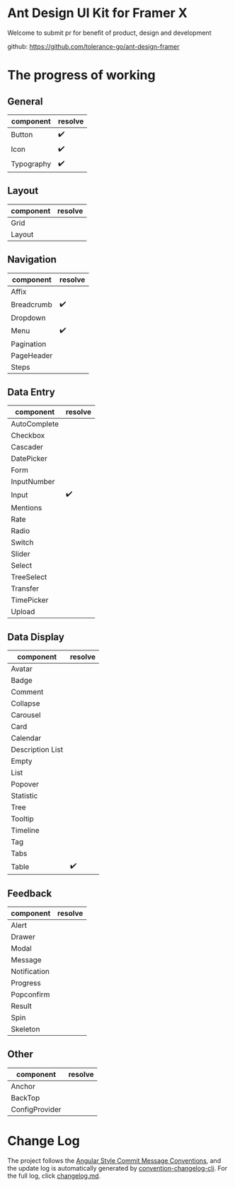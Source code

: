 # Ant Design UI Kit for Framer X

Welcome to submit pr for benefit of product, design and development

github: https://github.com/tolerance-go/ant-design-framer


# The progress of working

## General

| component | resolve |
|-|-|
| Button | ✔️ |
| Icon | ✔️ |
| Typography | ✔️ |

## Layout

| component | resolve |
|-|-|
| Grid ||
| Layout ||


## Navigation

| component | resolve |
|-|-|
| Affix ||
| Breadcrumb | ✔️ |
| Dropdown ||
| Menu | ✔️ |
| Pagination ||
| PageHeader ||
| Steps ||

## Data Entry

| component | resolve |
|-|-|
| AutoComplete ||
| Checkbox ||
| Cascader ||
| DatePicker ||
| Form ||
| InputNumber ||
| Input | ✔️ |
| Mentions ||
| Rate ||
| Radio ||
| Switch ||
| Slider ||
| Select ||
| TreeSelect ||
| Transfer ||
| TimePicker ||
| Upload ||

## Data Display

| component | resolve |
|-|-|
| Avatar ||
| Badge ||
| Comment ||
| Collapse ||
| Carousel ||
| Card ||
| Calendar ||
| Description List ||
| Empty ||
| List ||
| Popover ||
| Statistic ||
| Tree ||
| Tooltip ||
| Timeline ||
| Tag ||
| Tabs ||
| Table | ✔️ |

## Feedback

| component | resolve |
|-|-|
| Alert ||
| Drawer ||
| Modal ||
| Message ||
| Notification ||
| Progress ||
| Popconfirm ||
| Result ||
| Spin ||
| Skeleton ||

## Other

| component | resolve |
|-|-|
| Anchor ||
| BackTop ||
| ConfigProvider ||

# Change Log

The project follows the [Angular Style Commit Message Conventions](https://gist.github.com/stephenparish/9941e89d80e2bc58a153), and the update log is automatically generated by [convention-changelog-cli](https://www.npmjs.com/package/conventional-changelog-cli). For the full log, click [changelog.md](./CHANGELOG.md).